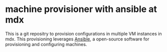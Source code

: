 
# machine provisioner with ansible at mdx

This is a git repositry to provision configurations in multiple VM
instances in mdx. This provisioning leverages
[Ansible](https://www.ansible.com/), a open-source software for
provisioning and configuring machines.

